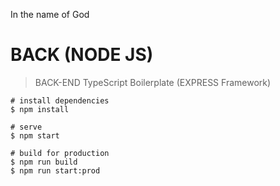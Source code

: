 In the name of God

# BACK (NODE JS)

> BACK-END TypeScript Boilerplate (EXPRESS Framework)

```batch
# install dependencies
$ npm install

# serve
$ npm start

# build for production
$ npm run build
$ npm run start:prod
```
